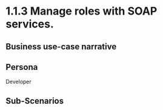 # 1.1.3 Manage roles with SOAP services. 

## Business use-case narrative


## Persona
Developer

## Sub-Scenarios


